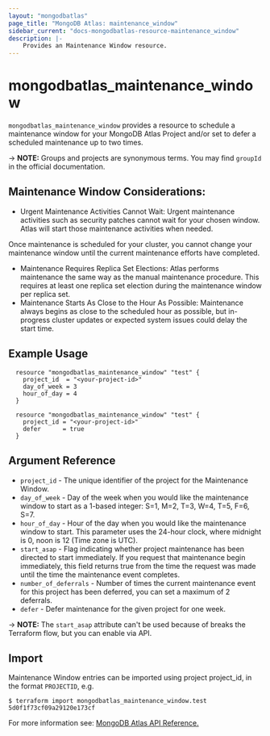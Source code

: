 ```yaml
---
layout: "mongodbatlas"
page_title: "MongoDB Atlas: maintenance_window"
sidebar_current: "docs-mongodbatlas-resource-maintenance_window"
description: |-
    Provides an Maintenance Window resource.
---
```


# mongodbatlas_maintenance_window

`mongodbatlas_maintenance_window` provides a resource to schedule a maintenance window for your MongoDB Atlas Project and/or set to defer a scheduled maintenance up to two times.

-> **NOTE:** Groups and projects are synonymous terms. You may find `groupId` in the official documentation.

## Maintenance Window Considerations:
- Urgent Maintenance Activities Cannot Wait: Urgent maintenance activities such as security patches cannot wait for your chosen window. Atlas will start those maintenance activities when needed.

Once maintenance is scheduled for your cluster, you cannot change your maintenance window until the current maintenance efforts have completed.
- Maintenance Requires Replica Set Elections: Atlas performs maintenance the same way as the manual maintenance procedure. This requires at least one replica set election during the maintenance window per replica set.
- Maintenance Starts As Close to the Hour As Possible: Maintenance always begins as close to the scheduled hour as possible, but in-progress cluster updates or expected system issues could delay the start time.


## Example Usage

```hcl
  resource "mongodbatlas_maintenance_window" "test" {
    project_id  = "<your-project-id>"
    day_of_week = 3
    hour_of_day = 4
  }

```

```hcl
  resource "mongodbatlas_maintenance_window" "test" {
    project_id = "<your-project-id>"
    defer      = true
  }
```

## Argument Reference

* `project_id` - The unique identifier of the project for the Maintenance Window.
* `day_of_week` - Day of the week when you would like the maintenance window to start as a 1-based integer: S=1, M=2, T=3, W=4, T=5, F=6, S=7.
* `hour_of_day` - Hour of the day when you would like the maintenance window to start. This parameter uses the 24-hour clock, where midnight is 0, noon is 12 (Time zone is UTC).
* `start_asap` - Flag indicating whether project maintenance has been directed to start immediately. If you request that maintenance begin immediately, this field returns true from the time the request was made until the time the maintenance event completes.
* `number_of_deferrals` - Number of times the current maintenance event for this project has been deferred, you can set a maximum of 2 deferrals.
* `defer` - Defer maintenance for the given project for one week.

-> **NOTE:** The `start_asap` attribute can't be used because of breaks the Terraform flow, but you can enable via API.

## Import

Maintenance Window entries can be imported using project project_id, in the format `PROJECTID`, e.g.

```
$ terraform import mongodbatlas_maintenance_window.test 5d0f1f73cf09a29120e173cf
```

For more information see: [MongoDB Atlas API Reference.](https://docs.atlas.mongodb.com/reference/api/maintenance-windows/)